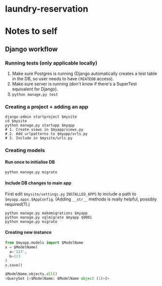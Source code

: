 # laundry-reservation

# Notes to self
## Django workflow
### Running tests (only applicable locally)
1. Make sure Postgres is running (Django automatically creates a test table in the DB, so user needs to have `CREATEDB` access).
2. Make sure server is running (don't know if there's a SuperTest equivalent for Django).
3. `python manage.py test`

### Creating a project + adding an app
```shell
django-admin startproject $mysite
cd $mysite
python manage.py startapp $myapp
# 1. Create views in $myapp/views.py
# 2. Add urlpatterns to $myapp/urls.py
# 3. Include in $mysite/urls.py
```

### Creating models
#### Run once to initialise DB
`python manage.py migrate`

#### Include DB changes to main app
First edit `$mysite/settings.py` `INSTALLED_APPS` to include a path to `$myapp.apps.$AppConfig`. (Adding `__str__` methods is really helpful, possibly required(?).)
```shell
python manage.py makemigrations $myapp
python manage.py sqlmigrate $myapp $0001
python manage.py migrate
```

#### Creating new instance
```python
from $myapp.models import $ModelName
x = $ModelName(
  a='123',
  b=123
)
x.save()

$ModelName.objects.all()
<QuerySet [<$ModelName: $ModelName object (1)>]>
```

